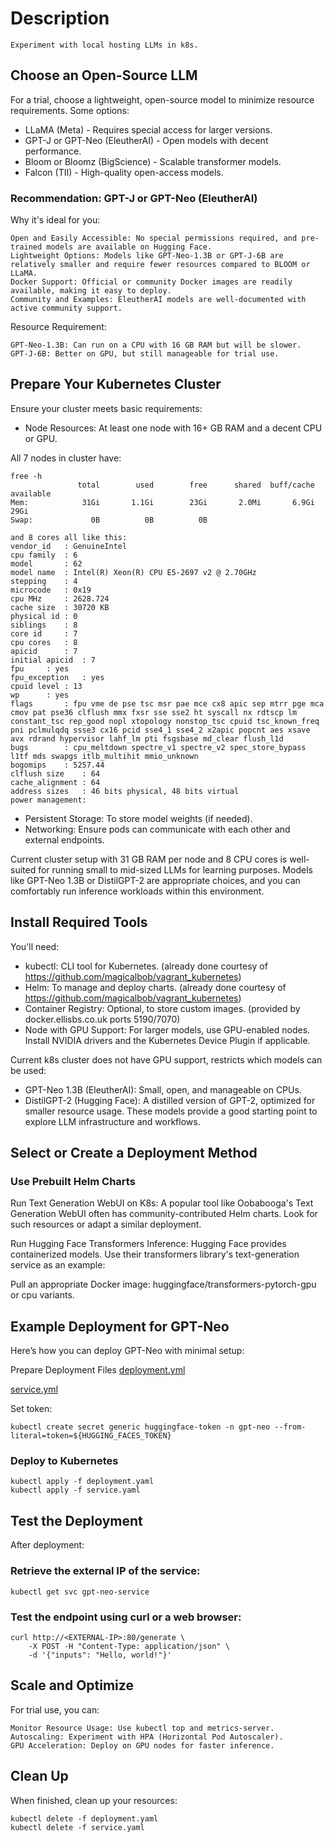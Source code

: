 # Description

    Experiment with local hosting LLMs in k8s.

## Choose an Open-Source LLM

For a trial, choose a lightweight, open-source model to minimize resource requirements. Some options:

- LLaMA (Meta) - Requires special access for larger versions.
- GPT-J or GPT-Neo (EleutherAI) - Open models with decent performance.
- Bloom or Bloomz (BigScience) - Scalable transformer models.
- Falcon (TII) - High-quality open-access models.

### Recommendation: GPT-J or GPT-Neo (EleutherAI)

Why it's ideal for you:

    Open and Easily Accessible: No special permissions required, and pre-trained models are available on Hugging Face.
    Lightweight Options: Models like GPT-Neo-1.3B or GPT-J-6B are relatively smaller and require fewer resources compared to BLOOM or LLaMA.
    Docker Support: Official or community Docker images are readily available, making it easy to deploy.
    Community and Examples: EleutherAI models are well-documented with active community support.

Resource Requirement:

    GPT-Neo-1.3B: Can run on a CPU with 16 GB RAM but will be slower.
    GPT-J-6B: Better on GPU, but still manageable for trial use.

## Prepare Your Kubernetes Cluster

Ensure your cluster meets basic requirements:

- Node Resources: At least one node with 16+ GB RAM and a decent CPU or GPU.

All 7 nodes in cluster have:

	free -h
	               total        used        free      shared  buff/cache   available
	Mem:            31Gi       1.1Gi        23Gi       2.0Mi       6.9Gi        29Gi
	Swap:             0B          0B          0B

	and 8 cores all like this:
	vendor_id	: GenuineIntel
	cpu family	: 6
	model		: 62
	model name	: Intel(R) Xeon(R) CPU E5-2697 v2 @ 2.70GHz
	stepping	: 4
	microcode	: 0x19
	cpu MHz		: 2628.724
	cache size	: 30720 KB
	physical id	: 0
	siblings	: 8
	core id		: 7
	cpu cores	: 8
	apicid		: 7
	initial apicid	: 7
	fpu		: yes
	fpu_exception	: yes
	cpuid level	: 13
	wp		: yes
	flags		: fpu vme de pse tsc msr pae mce cx8 apic sep mtrr pge mca cmov pat pse36 clflush mmx fxsr sse sse2 ht syscall nx rdtscp lm constant_tsc rep_good nopl xtopology nonstop_tsc cpuid tsc_known_freq pni pclmulqdq ssse3 cx16 pcid sse4_1 sse4_2 x2apic popcnt aes xsave avx rdrand hypervisor lahf_lm pti fsgsbase md_clear flush_l1d
	bugs		: cpu_meltdown spectre_v1 spectre_v2 spec_store_bypass l1tf mds swapgs itlb_multihit mmio_unknown
	bogomips	: 5257.44
	clflush size	: 64
	cache_alignment	: 64
	address sizes	: 46 bits physical, 48 bits virtual
	power management:

- Persistent Storage: To store model weights (if needed).
- Networking: Ensure pods can communicate with each other and external endpoints.

Current cluster setup with 31 GB RAM per node and 8 CPU cores is well-suited for running small to mid-sized LLMs for learning purposes. Models like GPT-Neo 1.3B or DistilGPT-2 are appropriate choices, and you can comfortably run inference workloads within this environment.

## Install Required Tools

You'll need:

- kubectl: CLI tool for Kubernetes. (already done courtesy of https://github.com/magicalbob/vagrant_kubernetes)
- Helm: To manage and deploy charts. (already done courtesy of https://github.com/magicalbob/vagrant_kubernetes)
- Container Registry: Optional, to store custom images. (provided by docker.ellisbs.co.uk ports 5190/7070)
- Node with GPU Support: For larger models, use GPU-enabled nodes. Install NVIDIA drivers and the Kubernetes Device Plugin if applicable.

Current k8s cluster does not have GPU support, restricts which models can be used:
- GPT-Neo 1.3B (EleutherAI): Small, open, and manageable on CPUs.
- DistilGPT-2 (Hugging Face): A distilled version of GPT-2, optimized for smaller resource usage.
These models provide a good starting point to explore LLM infrastructure and workflows.

## Select or Create a Deployment Method
### Use Prebuilt Helm Charts
Run Text Generation WebUI on K8s: A popular tool like Oobabooga's Text Generation WebUI often has community-contributed Helm charts. Look for such resources or adapt a similar deployment.

Run Hugging Face Transformers Inference: Hugging Face provides containerized models. Use their transformers library's text-generation service as an example:

Pull an appropriate Docker image: huggingface/transformers-pytorch-gpu or cpu variants.

## Example Deployment for GPT-Neo
Here’s how you can deploy GPT-Neo with minimal setup:

Prepare Deployment Files
[deployment.yml](./deployment.yml)

[service.yml](./service.yml)

Set token:
```
kubectl create secret generic huggingface-token -n gpt-neo --from-literal=token=${HUGGING_FACES_TOKEN}
```

### Deploy to Kubernetes

    kubectl apply -f deployment.yaml
    kubectl apply -f service.yaml

## Test the Deployment

After deployment:

### Retrieve the external IP of the service:

    kubectl get svc gpt-neo-service

### Test the endpoint using curl or a web browser:

	curl http://<EXTERNAL-IP>:80/generate \
	    -X POST -H "Content-Type: application/json" \
	    -d '{"inputs": "Hello, world!"}'

## Scale and Optimize

For trial use, you can:

    Monitor Resource Usage: Use kubectl top and metrics-server.
    Autoscaling: Experiment with HPA (Horizontal Pod Autoscaler).
    GPU Acceleration: Deploy on GPU nodes for faster inference.

## Clean Up

When finished, clean up your resources:

    kubectl delete -f deployment.yaml
    kubectl delete -f service.yaml
